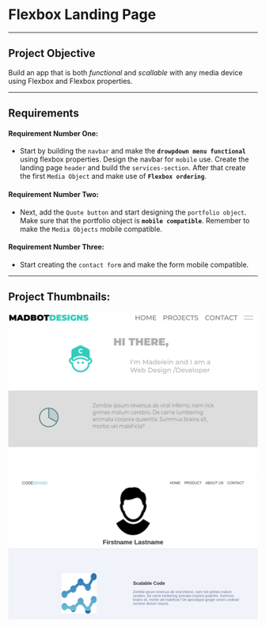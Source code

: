 # Flexbox Landing Page

---

## Project Objective
Build an app that is both *functional* and *scallable* with any media device using Flexbox and Flexbox properties.

***

## Requirements
#### Requirement Number One:
- Start by building the ```navbar``` and make the **```drowpdown menu functional```** using flexbox properties. Design the navbar for ```mobile``` use. Create the landing page ```header``` and build the ```services-section```. After that create the first ```Media Object``` and make use of **```Flexbox ordering```**.

#### Requirement Number Two: 
- Next, add the ```Quote button``` and start designing the ```portfolio object```. Make sure that the portfolio object is **```mobile compatible```**. Remember to make the ```Media Objects``` mobile compatible.

#### Requirement Number Three: 
- Start creating the ```contact form``` and make the form mobile compatible.

***

## Project Thumbnails:
<img src="./Images/Flexbox_Design.png" width="auto" height="auto" >

<img src="./Images/Flexbox_Page.png" width="auto" height="auto" >
